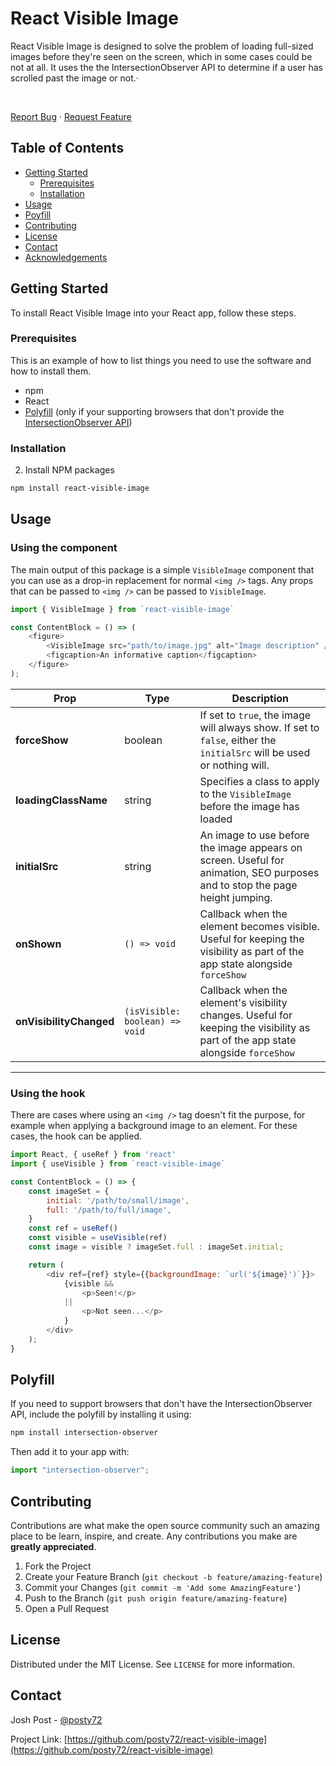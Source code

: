 # React Visible Image

React Visible Image is designed to solve the problem of loading full-sized images before they're seen on the screen, which in some cases could be not at all. It uses the the IntersectionObserver API to determine if a user has scrolled past the image or not.·

<br />

<a href="https://github.com/posty72/react-visible-image/issues">Report Bug</a>
·
<a href="https://github.com/posty72/react-visible-image/issues">Request Feature</a>

## Table of Contents

-   [Getting Started](#getting-started)
    -   [Prerequisites](#prerequisites)
    -   [Installation](#installation)
-   [Usage](#usage)
-   [Poyfill](#polyfill)
-   [Contributing](#contributing)
-   [License](#license)
-   [Contact](#contact)
-   [Acknowledgements](#acknowledgements)

## Getting Started

To install React Visible Image into your React app, follow these steps.

### Prerequisites

This is an example of how to list things you need to use the software and how to install them.

-   npm
-   React
-   [Polyfill](#polyfill) (only if your supporting browsers that don't provide the [IntersectionObserver API](https://caniuse.com/#feat=intersectionobserver))

### Installation

2. Install NPM packages

```sh
npm install react-visible-image
```

## Usage

### Using the component

The main output of this package is a simple `VisibleImage` component that you can use as a drop-in replacement for normal `<img />` tags. Any props that can be passed to `<img />` can be passed to `VisibleImage`.

```js
import { VisibleImage } from `react-visible-image`

const ContentBlock = () => (
    <figure>
        <VisibleImage src="path/to/image.jpg" alt="Image description" />
        <figcaption>An informative caption</figcaption>
    </figure>
);
```

| Prop                    | Type                           | Description                                                                                                                      |
| ----------------------- | ------------------------------ | -------------------------------------------------------------------------------------------------------------------------------- |
| **forceShow**           | boolean                        | If set to `true`, the image will always show. If set to `false`, either the `initialSrc` will be used or nothing will.           |
| **loadingClassName**    | string                         | Specifies a class to apply to the `VisibleImage` before the image has loaded                                                     |
| **initialSrc**          | string                         | An image to use before the image appears on screen. Useful for animation, SEO purposes and to stop the page height jumping.      |
| **onShown**             | `() => void`                   | Callback when the element becomes visible. Useful for keeping the visibility as part of the app state alongside `forceShow`      |
| **onVisibilityChanged** | `(isVisible: boolean) => void` | Callback when the element's visibility changes. Useful for keeping the visibility as part of the app state alongside `forceShow` |

---

### Using the hook

There are cases where using an `<img />` tag doesn't fit the purpose, for example when applying a background image to an element. For these cases, the hook can be applied.

```js
import React, { useRef } from 'react'
import { useVisible } from `react-visible-image`

const ContentBlock = () => {
    const imageSet = {
        initial: '/path/to/small/image',
        full: '/path/to/full/image',
    }
    const ref = useRef()
    const visible = useVisible(ref)
    const image = visible ? imageSet.full : imageSet.initial;

    return (
        <div ref={ref} style={{backgroundImage: `url('${image}')`}}>
            {visible &&
                <p>Seen!</p>
            ||
                <p>Not seen...</p>
            }
        </div>
    );
}
```

## Polyfill

If you need to support browsers that don't have the IntersectionObserver API, include the polyfill by installing it using:

```sh
npm install intersection-observer
```

Then add it to your app with:

```js
import "intersection-observer";
```

## Contributing

Contributions are what make the open source community such an amazing place to be learn, inspire, and create. Any contributions you make are **greatly appreciated**.

1. Fork the Project
2. Create your Feature Branch (`git checkout -b feature/amazing-feature`)
3. Commit your Changes (`git commit -m 'Add some AmazingFeature'`)
4. Push to the Branch (`git push origin feature/amazing-feature`)
5. Open a Pull Request

## License

Distributed under the MIT License. See `LICENSE` for more information.

## Contact

Josh Post - [@posty72](https://twitter.com/posty72)

Project Link: [https://github.com/posty72/react-visible-image](https://github.com/posty72/react-visible-image)
